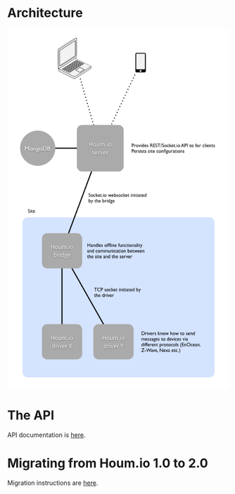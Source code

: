 # Architecture

![Arrows and boxes](architecture.png)

# The API

API documentation is [here](apidoc.md).

# Migrating from Houm.io 1.0 to 2.0

Migration instructions are [here](migration.md).
